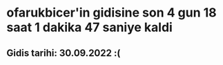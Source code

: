 # ofarukbicer'in gidisine son 4 gun 18 saat 1 dakika 47 saniye kaldi

## Gidis tarihi: 30.09.2022 :(